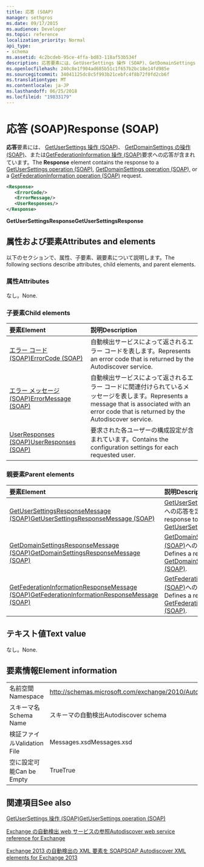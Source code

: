 ```yaml
---
title: 応答 (SOAP)
manager: sethgros
ms.date: 09/17/2015
ms.audience: Developer
ms.topic: reference
localization_priority: Normal
api_type:
- schema
ms.assetid: 4c2bcdeb-95ce-4ffa-bd83-118af53b534f
description: 応答要素には、GetUserSettings 操作 (SOAP)、GetDomainSettings の操作 (SOAP)、または GetFederationInformation の操作 (SOAP) 要求への応答が含まれています。
ms.openlocfilehash: 240c8e1f904ad685b51c1f657b2bc18e14fd985e
ms.sourcegitcommit: 34041125dc8c5f993b21cebfc4f8b72f0fd2cb6f
ms.translationtype: MT
ms.contentlocale: ja-JP
ms.lasthandoff: 06/25/2018
ms.locfileid: "19833179"
---
```

# <a name="response-soap"></a><span data-ttu-id="24afd-103">応答 (SOAP)</span><span class="sxs-lookup"><span data-stu-id="24afd-103">Response (SOAP)</span></span>

<span data-ttu-id="24afd-104">**応答**要素には、 [GetUserSettings 操作 (SOAP)](getusersettings-operation-soap.md)、 [GetDomainSettings の操作 (SOAP)](getdomainsettings-operation-soap.md)、または[GetFederationInformation 操作 (SOAP)](getfederationinformation-operation-soap.md)要求への応答が含まれています。</span><span class="sxs-lookup"><span data-stu-id="24afd-104">The **Response** element contains the response to a [GetUserSettings operation (SOAP)](getusersettings-operation-soap.md), [GetDomainSettings operation (SOAP)](getdomainsettings-operation-soap.md), or a [GetFederationInformation operation (SOAP)](getfederationinformation-operation-soap.md) request.</span></span> 
  
```XML
<Response>
   <ErrorCode/>
   <ErrorMessage/>
   <UserResponses/>
</Response>
```

 <span data-ttu-id="24afd-105">**GetUserSettingsResponse**</span><span class="sxs-lookup"><span data-stu-id="24afd-105">**GetUserSettingsResponse**</span></span>
## <a name="attributes-and-elements"></a><span data-ttu-id="24afd-106">属性および要素</span><span class="sxs-lookup"><span data-stu-id="24afd-106">Attributes and elements</span></span>

<span data-ttu-id="24afd-107">以下のセクションで、属性、子要素、親要素について説明します。</span><span class="sxs-lookup"><span data-stu-id="24afd-107">The following sections describe attributes, child elements, and parent elements.</span></span>
  
### <a name="attributes"></a><span data-ttu-id="24afd-108">属性</span><span class="sxs-lookup"><span data-stu-id="24afd-108">Attributes</span></span>

<span data-ttu-id="24afd-109">なし。</span><span class="sxs-lookup"><span data-stu-id="24afd-109">None.</span></span>
  
### <a name="child-elements"></a><span data-ttu-id="24afd-110">子要素</span><span class="sxs-lookup"><span data-stu-id="24afd-110">Child elements</span></span>

|<span data-ttu-id="24afd-111">**要素**</span><span class="sxs-lookup"><span data-stu-id="24afd-111">**Element**</span></span>|<span data-ttu-id="24afd-112">**説明**</span><span class="sxs-lookup"><span data-stu-id="24afd-112">**Description**</span></span>|
|:-----|:-----|
|[<span data-ttu-id="24afd-113">エラー コード (SOAP)</span><span class="sxs-lookup"><span data-stu-id="24afd-113">ErrorCode (SOAP)</span></span>](errorcode-soap.md) <br/> |<span data-ttu-id="24afd-114">自動検出サービスによって返されるエラー コードを表します。</span><span class="sxs-lookup"><span data-stu-id="24afd-114">Represents an error code that is returned by the Autodiscover service.</span></span>  <br/> |
|[<span data-ttu-id="24afd-115">エラー メッセージ (SOAP)</span><span class="sxs-lookup"><span data-stu-id="24afd-115">ErrorMessage (SOAP)</span></span>](errormessage-soap.md) <br/> |<span data-ttu-id="24afd-116">自動検出サービスによって返されるエラー コードに関連付けられているメッセージを表します。</span><span class="sxs-lookup"><span data-stu-id="24afd-116">Represents a message that is associated with an error code that is returned by the Autodiscover service.</span></span>  <br/> |
|[<span data-ttu-id="24afd-117">UserResponses (SOAP)</span><span class="sxs-lookup"><span data-stu-id="24afd-117">UserResponses (SOAP)</span></span>](userresponses-soap.md) <br/> |<span data-ttu-id="24afd-118">要求された各ユーザーの構成設定が含まれています。</span><span class="sxs-lookup"><span data-stu-id="24afd-118">Contains the configuration settings for each requested user.</span></span>  <br/> |
   
### <a name="parent-elements"></a><span data-ttu-id="24afd-119">親要素</span><span class="sxs-lookup"><span data-stu-id="24afd-119">Parent elements</span></span>

|<span data-ttu-id="24afd-120">**要素**</span><span class="sxs-lookup"><span data-stu-id="24afd-120">**Element**</span></span>|<span data-ttu-id="24afd-121">**説明**</span><span class="sxs-lookup"><span data-stu-id="24afd-121">**Description**</span></span>|
|:-----|:-----|
|[<span data-ttu-id="24afd-122">GetUserSettingsResponseMessage (SOAP)</span><span class="sxs-lookup"><span data-stu-id="24afd-122">GetUserSettingsResponseMessage (SOAP)</span></span>](getusersettingsresponsemessage-soap.md) <br/> |<span data-ttu-id="24afd-123">[GetUserSettingsRequest (SOAP)](getusersettingsrequest-soap.md)への応答を定義します。</span><span class="sxs-lookup"><span data-stu-id="24afd-123">Defines a response to a [GetUserSettingsRequest (SOAP)](getusersettingsrequest-soap.md)</span></span> <br/> |
|[<span data-ttu-id="24afd-124">GetDomainSettingsResponseMessage (SOAP)</span><span class="sxs-lookup"><span data-stu-id="24afd-124">GetDomainSettingsResponseMessage (SOAP)</span></span>](getdomainsettingsresponsemessage-soap.md) <br/> |<span data-ttu-id="24afd-125">[GetDomainSettingsRequest (SOAP)](getdomainsettingsrequest-soap.md)への応答を定義します。</span><span class="sxs-lookup"><span data-stu-id="24afd-125">Defines a response to a [GetDomainSettingsRequest (SOAP)](getdomainsettingsrequest-soap.md).</span></span>  <br/> |
|[<span data-ttu-id="24afd-126">GetFederationInformationResponseMessage (SOAP)</span><span class="sxs-lookup"><span data-stu-id="24afd-126">GetFederationInformationResponseMessage (SOAP)</span></span>](getfederationinformationresponsemessage-soap.md) <br/> |<span data-ttu-id="24afd-127">[GetFederationInformationRequest (SOAP)](getfederationinformationrequest-soap.md)への応答を定義します。</span><span class="sxs-lookup"><span data-stu-id="24afd-127">Defines a response to a [GetFederationInformationRequest (SOAP)](getfederationinformationrequest-soap.md).</span></span>  <br/> |
   
## <a name="text-value"></a><span data-ttu-id="24afd-128">テキスト値</span><span class="sxs-lookup"><span data-stu-id="24afd-128">Text value</span></span>

<span data-ttu-id="24afd-129">なし。</span><span class="sxs-lookup"><span data-stu-id="24afd-129">None.</span></span>
  
## <a name="element-information"></a><span data-ttu-id="24afd-130">要素情報</span><span class="sxs-lookup"><span data-stu-id="24afd-130">Element information</span></span>

|||
|:-----|:-----|
|<span data-ttu-id="24afd-131">名前空間</span><span class="sxs-lookup"><span data-stu-id="24afd-131">Namespace</span></span>  <br/> |http://schemas.microsoft.com/exchange/2010/Autodiscover  <br/> |
|<span data-ttu-id="24afd-132">スキーマ名</span><span class="sxs-lookup"><span data-stu-id="24afd-132">Schema Name</span></span>  <br/> |<span data-ttu-id="24afd-133">スキーマの自動検出</span><span class="sxs-lookup"><span data-stu-id="24afd-133">Autodiscover schema</span></span>  <br/> |
|<span data-ttu-id="24afd-134">検証ファイル</span><span class="sxs-lookup"><span data-stu-id="24afd-134">Validation File</span></span>  <br/> |<span data-ttu-id="24afd-135">Messages.xsd</span><span class="sxs-lookup"><span data-stu-id="24afd-135">Messages.xsd</span></span>  <br/> |
|<span data-ttu-id="24afd-136">空に設定可能</span><span class="sxs-lookup"><span data-stu-id="24afd-136">Can be Empty</span></span>  <br/> |<span data-ttu-id="24afd-137">True</span><span class="sxs-lookup"><span data-stu-id="24afd-137">True</span></span>  <br/> |
   
## <a name="see-also"></a><span data-ttu-id="24afd-138">関連項目</span><span class="sxs-lookup"><span data-stu-id="24afd-138">See also</span></span>



[<span data-ttu-id="24afd-139">GetUserSettings 操作 (SOAP)</span><span class="sxs-lookup"><span data-stu-id="24afd-139">GetUserSettings operation (SOAP)</span></span>](getusersettings-operation-soap.md)


[<span data-ttu-id="24afd-140">Exchange の自動検出 web サービスの参照</span><span class="sxs-lookup"><span data-stu-id="24afd-140">Autodiscover web service reference for Exchange</span></span>](autodiscover-web-service-reference-for-exchange.md)
  
[<span data-ttu-id="24afd-141">Exchange 2013 の自動検出の XML 要素を SOAP</span><span class="sxs-lookup"><span data-stu-id="24afd-141">SOAP Autodiscover XML elements for Exchange 2013</span></span>](soap-autodiscover-xml-elements-for-exchange-2013.md)

